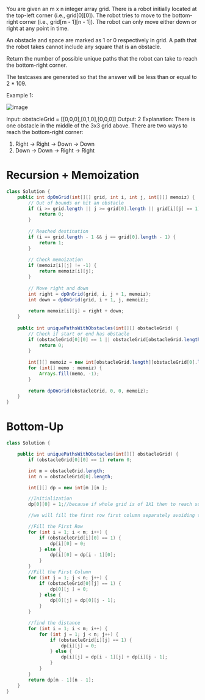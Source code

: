 You are given an m x n integer array grid. There is a robot initially located at the top-left corner (i.e., grid[0][0]). The robot tries to move to the bottom-right corner (i.e., grid[m - 1][n - 1]). The robot can only move either down or right at any point in time.

An obstacle and space are marked as 1 or 0 respectively in grid. A path that the robot takes cannot include any square that is an obstacle.

Return the number of possible unique paths that the robot can take to reach the bottom-right corner.

The testcases are generated so that the answer will be less than or equal to 2 * 109.

 

Example 1:

![image](https://assets.leetcode.com/uploads/2020/11/04/robot1.jpg)

Input: obstacleGrid = [[0,0,0],[0,1,0],[0,0,0]]
Output: 2
Explanation: There is one obstacle in the middle of the 3x3 grid above.
There are two ways to reach the bottom-right corner:
1. Right -> Right -> Down -> Down
2. Down -> Down -> Right -> Right
# Recursion + Memoization
```java
class Solution {
    public int dpOnGrid(int[][] grid, int i, int j, int[][] memoiz) {
        // Out of bounds or hit an obstacle
        if (i >= grid.length || j >= grid[0].length || grid[i][j] == 1) {
            return 0;
        }
        
        // Reached destination
        if (i == grid.length - 1 && j == grid[0].length - 1) {
            return 1;
        }
        
        // Check memoization
        if (memoiz[i][j] != -1) {
            return memoiz[i][j];
        }
        
        // Move right and down
        int right = dpOnGrid(grid, i, j + 1, memoiz);
        int down = dpOnGrid(grid, i + 1, j, memoiz);
        
        return memoiz[i][j] = right + down;
    }
    
    public int uniquePathsWithObstacles(int[][] obstacleGrid) {
        // Check if start or end has obstacle
        if (obstacleGrid[0][0] == 1 || obstacleGrid[obstacleGrid.length-1][obstacleGrid[0].length-1] == 1) {
            return 0;
        }
        
        int[][] memoiz = new int[obstacleGrid.length][obstacleGrid[0].length];
        for (int[] memo : memoiz) {
            Arrays.fill(memo, -1);
        }
        
        return dpOnGrid(obstacleGrid, 0, 0, memoiz);
    }
}
```

# Bottom-Up
```java
class Solution {

    public int uniquePathsWithObstacles(int[][] obstacleGrid) {
        if (obstacleGrid[0][0] == 1) return 0;

        int m = obstacleGrid.length;
        int n = obstacleGrid[0].length;

        int[][] dp = new int[m ][n ];

        //Initialization 
        dp[0][0] = 1;//because if whole grid is of 1X1 then to reach source to source is 1.

        //we will fill the first row first column separately avoiding the obstacles

        //Fill the First Row
        for (int i = 1; i < m; i++) {
            if (obstacleGrid[i][0] == 1) {
                dp[i][0] = 0;
            } else {
                dp[i][0] = dp[i - 1][0];
            }
        }
        //Fill the First Column
        for (int j = 1; j < n; j++) {
            if (obstacleGrid[0][j] == 1) {
                dp[0][j ] = 0;
            } else {
                dp[0][j] = dp[0][j - 1];
            }
        }

        //find the distance
        for (int i = 1; i < m; i++) {
            for (int j = 1; j < n; j++) {
                if (obstacleGrid[i][j] == 1) {
                    dp[i][j] = 0;
                } else {
                    dp[i][j] = dp[i - 1][j] + dp[i][j - 1];
                }
            }
        }
        return dp[m - 1][n - 1];
    }
}

```
